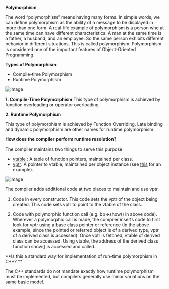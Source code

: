 **Polymorphism**

The word “polymorphism” means having many forms. In simple words, we can define polymorphism as the ability of a message to be displayed in more than one form. A real-life example of polymorphism is a person who at the same time can have different characteristics. A man at the same time is a father, a husband, and an employee. So the same person exhibits different behavior in different situations. This is called polymorphism. Polymorphism is considered one of the important features of Object-Oriented Programming.

**Types of Polymorphism**
- Compile-time Polymorphism
- Runtime Polymorphism

![image](https://user-images.githubusercontent.com/45598340/232893530-c30c9367-e0ed-4c79-8ade-e46ddf37370e.png)

**1. Compile-Time Polymorphism**
This type of polymorphism is achieved by function overloading or operator overloading.

**2. Runtime Polymorphism**

This type of polymorphism is achieved by Function Overriding. Late binding and dynamic polymorphism are other names for runtime polymorphism.

**How does the compiler perform runtime resolution?**

The compiler maintains two things to serve this purpose:

- [vtable](https://en.wikipedia.org/wiki/Virtual_method_table) : A table of function pointers, maintained per class. 
- [vptr](https://en.wikipedia.org/wiki/Virtual_method_table#Implementation): A pointer to vtable, maintained per object instance (see [this](https://www.geeksforgeeks.org/c-virtual-functions-question-12/) for an example).

![image](https://user-images.githubusercontent.com/45598340/232894844-dd70ce88-3a21-43f5-a1c9-44958afba701.png)

The compiler adds additional code at two places to maintain and use vptr.

1. Code in every constructor. This code sets the vptr of the object being created. This code sets vptr to point to the vtable of the class. 

2. Code with polymorphic function call (e.g. bp->show() in above code). Wherever a polymorphic call is made, the compiler inserts code to first look for vptr using a base class pointer or reference (In the above example, since the pointed or referred object is of a derived type, vptr of a derived class is accessed). Once vptr is fetched, vtable of derived class can be accessed. Using vtable, the address of the derived class function show() is accessed and called.

**Is this a standard way for implementation of run-time polymorphism in C++? **

The C++ standards do not mandate exactly how runtime polymorphism must be implemented, but compilers generally use minor variations on the same basic model.



